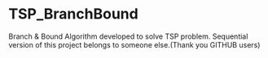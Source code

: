 # TSP_BranchBound

Branch & Bound Algorithm developed to solve TSP problem.
Sequential version of this project belongs to someone else.(Thank you GITHUB users)


